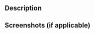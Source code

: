 ## Description

<!--
LLM INSTRUCTIONS:
- Do no remove headings
- List 3-5 bullet points describing the changes
- Be specific about what was added, modified, or fixed
- Keep description concise and terse
-->

## Screenshots (if applicable)

<!--
LLM INSTRUCTIONS:
- Indicate what screenshots would demonstrate
- Delete this section if not applicable
-->
